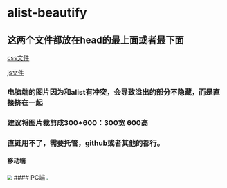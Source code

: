# alist-beautify
## 这两个文件都放在head的最上面或者最下面
[css文件](https://msg-lbo.github.io/alist-beautify/Modal/modal.css)

[js文件](https://msg-lbo.github.io/alist-beautify/Modal/modal.js)

### 电脑端的图片因为和alist有冲突，会导致溢出的部分不隐藏，而是直接挤在一起
### 建议将图片裁剪成300*600：300宽 600高
### 直链用不了，需要托管，github或者其他的都行。

#### 移动端
<img src="https://pan.ylmty.cc/d/alidrive%F0%9F%94%91/upload%F0%9F%93%A4/phoneModal.png" style="zoom: 67%;" />
#### PC端
<img src="https://pan.ylmty.cc/d/alidrive%F0%9F%94%91/upload%F0%9F%93%A4/windowsModal.png" style="zoom: 25%;" />
